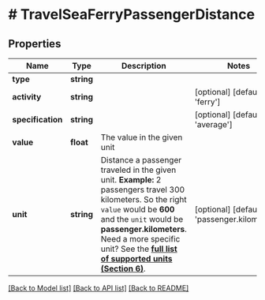 # # TravelSeaFerryPassengerDistance

## Properties

Name | Type | Description | Notes
------------ | ------------- | ------------- | -------------
**type** | **string** |  |
**activity** | **string** |  | [optional] [default to 'ferry']
**specification** | **string** |  | [optional] [default to 'average']
**value** | **float** | The value in the given unit |
**unit** | **string** | Distance a passenger traveled in the given unit.    **Example:** 2 passengers travel 300 kilometers. So the right `value` would be **600** and the `unit` would be **passenger.kilometers**.    Need a more specific unit? See the **[full list of supported units (Section 6)](https://convert.js.org/types/_unitsbymeasureraw)**. | [optional] [default to 'passenger.kilometers']

[[Back to Model list]](../../README.md#models) [[Back to API list]](../../README.md#endpoints) [[Back to README]](../../README.md)
